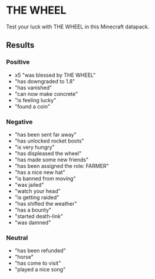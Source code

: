 # THE WHEEL

Test your luck with THE WHEEL in this Minecraft datapack.

## Results

### Positive

-   x5 "was blessed by THE WHEEL"
-   "has downgraded to 1.8"
-   "has vanished"
-   "can now make concrete"
-   "is feeling lucky"
-   "found a coin"

### Negative

-   "has been sent far away"
-   "has unlocked rocket boots"
-   "is very hungry"
-   "has displeased the wheel"
-   "has made some new friends"
-   "has been assigned the role: FARMER"
-   "has a nice new hat"
-   "is banned from moving"
-   "was jailed"
-   "watch your head"
-   "is getting raided"
-   "has shifted the weather"
-   "has a bounty"
-   "started death-link"
-   "was damned"

### Neutral

-   "has been refunded"
-   "horse"
-   "has come to visit"
-   "played a nice song"
